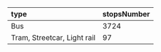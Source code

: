type                       |stopsNumber
:--------------------------|:----------
Bus                        |3724
Tram, Streetcar, Light rail|97
